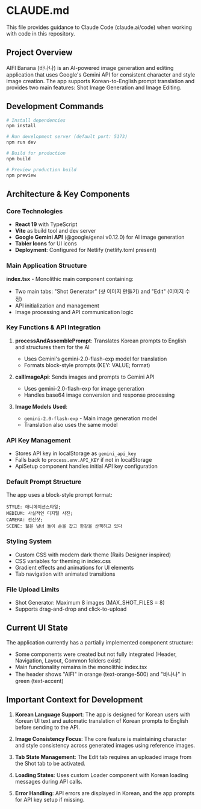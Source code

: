 # CLAUDE.md

This file provides guidance to Claude Code (claude.ai/code) when working with code in this repository.

## Project Overview

AIFI Banana (바나나) is an AI-powered image generation and editing application that uses Google's Gemini API for consistent character and style image creation. The app supports Korean-to-English prompt translation and provides two main features: Shot Image Generation and Image Editing.

## Development Commands

```bash
# Install dependencies
npm install

# Run development server (default port: 5173)
npm run dev

# Build for production
npm build

# Preview production build
npm preview
```

## Architecture & Key Components

### Core Technologies
- **React 19** with TypeScript
- **Vite** as build tool and dev server
- **Google Gemini API** (@google/genai v0.12.0) for AI image generation
- **Tabler Icons** for UI icons
- **Deployment**: Configured for Netlify (netlify.toml present)

### Main Application Structure

**index.tsx** - Monolithic main component containing:
- Two main tabs: "Shot Generator" (샷 이미지 만들기) and "Edit" (이미지 수정)
- API initialization and management
- Image processing and API communication logic

### Key Functions & API Integration

1. **processAndAssemblePrompt**: Translates Korean prompts to English and structures them for the AI
   - Uses Gemini's gemini-2.0-flash-exp model for translation
   - Formats block-style prompts (KEY: VALUE; format)

2. **callImageApi**: Sends images and prompts to Gemini API
   - Uses gemini-2.0-flash-exp for image generation
   - Handles base64 image conversion and response processing

3. **Image Models Used**:
   - `gemini-2.0-flash-exp` - Main image generation model
   - Translation also uses the same model

### API Key Management
- Stores API key in localStorage as `gemini_api_key`
- Falls back to `process.env.API_KEY` if not in localStorage
- ApiSetup component handles initial API key configuration

### Default Prompt Structure
The app uses a block-style prompt format:
```
STYLE: 애니메이션스타일;
MEDIUM: 사실적인 디지털 사진;
CAMERA: 전신샷;
SCENE: 젊은 남녀 둘이 손을 잡고 한강을 산책하고 있다
```

### Styling System
- Custom CSS with modern dark theme (Rails Designer inspired)
- CSS variables for theming in index.css
- Gradient effects and animations for UI elements
- Tab navigation with animated transitions

### File Upload Limits
- Shot Generator: Maximum 8 images (MAX_SHOT_FILES = 8)
- Supports drag-and-drop and click-to-upload

## Current UI State

The application currently has a partially implemented component structure:
- Some components were created but not fully integrated (Header, Navigation, Layout, Common folders exist)
- Main functionality remains in the monolithic index.tsx
- The header shows "AIFI" in orange (text-orange-500) and "바나나" in green (text-accent)

## Important Context for Development

1. **Korean Language Support**: The app is designed for Korean users with Korean UI text and automatic translation of Korean prompts to English before sending to the API.

2. **Image Consistency Focus**: The core feature is maintaining character and style consistency across generated images using reference images.

3. **Tab State Management**: The Edit tab requires an uploaded image from the Shot tab to be activated.

4. **Loading States**: Uses custom Loader component with Korean loading messages during API calls.

5. **Error Handling**: API errors are displayed in Korean, and the app prompts for API key setup if missing.